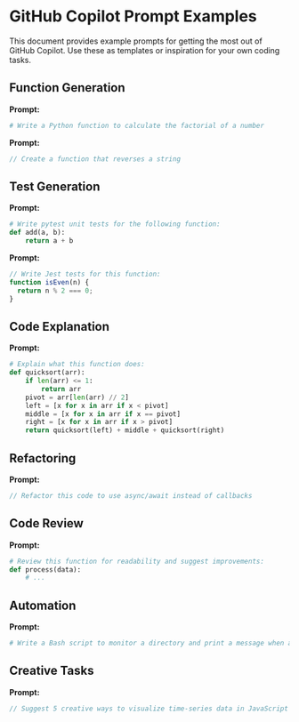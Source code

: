 # GitHub Copilot Prompt Examples

This document provides example prompts for getting the most out of GitHub Copilot. Use these as templates or inspiration for your own coding tasks.

## Function Generation

**Prompt:**
```python
# Write a Python function to calculate the factorial of a number
```

**Prompt:**
```javascript
// Create a function that reverses a string
```

## Test Generation

**Prompt:**
```python
# Write pytest unit tests for the following function:
def add(a, b):
    return a + b
```

**Prompt:**
```javascript
// Write Jest tests for this function:
function isEven(n) {
  return n % 2 === 0;
}
```

## Code Explanation

**Prompt:**
```python
# Explain what this function does:
def quicksort(arr):
    if len(arr) <= 1:
        return arr
    pivot = arr[len(arr) // 2]
    left = [x for x in arr if x < pivot]
    middle = [x for x in arr if x == pivot]
    right = [x for x in arr if x > pivot]
    return quicksort(left) + middle + quicksort(right)
```

## Refactoring

**Prompt:**
```javascript
// Refactor this code to use async/await instead of callbacks
```

## Code Review

**Prompt:**
```python
# Review this function for readability and suggest improvements:
def process(data):
    # ...
```

## Automation

**Prompt:**
```bash
# Write a Bash script to monitor a directory and print a message when a new file is added
```

## Creative Tasks

**Prompt:**
```javascript
// Suggest 5 creative ways to visualize time-series data in JavaScript
```
